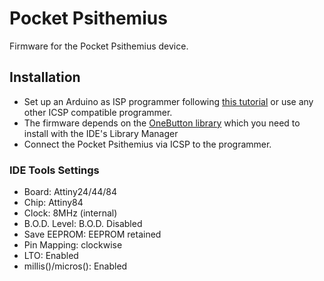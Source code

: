 # Pocket Psithemius

Firmware for the Pocket Psithemius device.

## Installation

* Set up an Arduino as ISP programmer following [this tutorial](https://www.arduino.cc/en/Tutorial/ArduinoISP) or use any other ICSP compatible programmer.
* The firmware depends on the [OneButton library](https://github.com/mathertel/OneButton) which you need to install with the IDE's Library Manager
* Connect the Pocket Psithemius via ICSP to the programmer.

### IDE Tools Settings

* Board: Attiny24/44/84
* Chip: Attiny84
* Clock: 8MHz (internal)
* B.O.D. Level: B.O.D. Disabled
* Save EEPROM: EEPROM retained
* Pin Mapping: clockwise
* LTO: Enabled
* millis()/micros(): Enabled